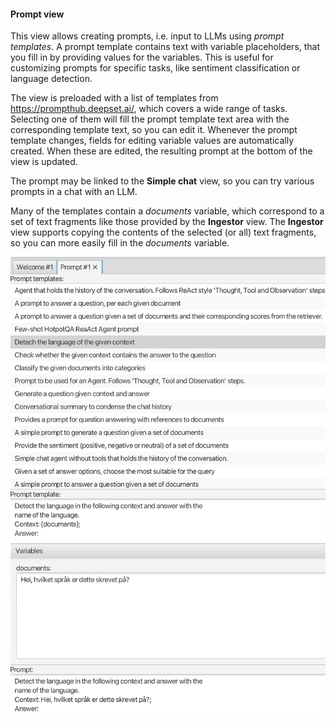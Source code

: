 #### Prompt view
This  view allows creating prompts, i.e. input to LLMs using *prompt templates*.
A prompt template contains text with variable placeholders, that you fill in by providing values for the variables.
This is useful for customizing prompts for specific tasks, like sentiment classification or language detection.

The view is preloaded with a list of templates from https://prompthub.deepset.ai/, which covers a wide range of tasks.
Selecting one of them will fill the prompt template text area with the corresponding template text, so you can edit it.
Whenever the prompt template changes, fields for editing variable values are automatically created.
When these are edited, the resulting prompt at the bottom of the view is updated.

The prompt may be linked to the **Simple chat** view, so you can try various prompts in a chat with an LLM.

Many of the templates contain a *documents* variable, which correspond to a set of text fragments like those provided by the **Ingestor** view.
The **Ingestor** view supports copying the contents of the selected (or all) text fragments, so you can more easily fill in the *documents* variable.

![](prompt-view.png "Prompt view")
